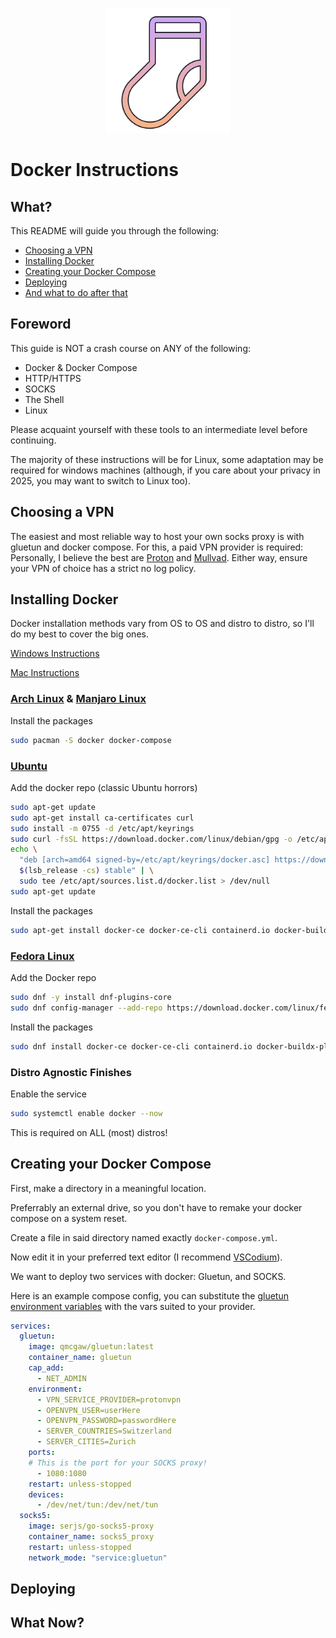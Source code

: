 <p align="center">
  <img src="https://raw.githubusercontent.com/OSA-Socks/.github/refs/heads/main/assets/Logo.png" alt="Logo" width="200"/>
</p>

# Docker Instructions

## What?

This README will guide you through the following:

- [Choosing a VPN](#choosing-a-vpn)
- [Installing Docker](#installing-docker)
- [Creating your Docker Compose](#creating-your-docker-compose)
- [Deploying](#deploying)
- [And what to do after that](#what-now)

## Foreword

This guide is NOT a crash course on ANY of the following:

- Docker & Docker Compose
- HTTP/HTTPS
- SOCKS
- The Shell
- Linux

Please acquaint yourself with these tools to an intermediate level before continuing.

The majority of these instructions will be for Linux, some adaptation may be required for windows machines (although, if you care about your privacy in 2025, you may want to switch to Linux too).

## Choosing a VPN

The easiest and most reliable way to host your own socks proxy is with gluetun and docker compose.
For this, a paid VPN provider is required: Personally, I believe the best are [Proton](https://protonvpn.com/) and [Mullvad](https://mullvad.net/en).
Either way, ensure your VPN of choice has a strict no log policy.

## Installing Docker

Docker installation methods vary from OS to OS and distro to distro, so I'll do my best to cover the big ones.

[Windows Instructions](https://docs.docker.com/desktop/setup/install/windows-install/)

[Mac Instructions](https://docs.docker.com/desktop/setup/install/mac-install/)

### [Arch Linux](https://archlinux.org) & [Manjaro Linux](https://manjaro.org)

Install the packages

```sh
sudo pacman -S docker docker-compose
```

### [Ubuntu](https://ubuntu.com)

Add the docker repo (classic Ubuntu horrors)

```sh
sudo apt-get update
sudo apt-get install ca-certificates curl
sudo install -m 0755 -d /etc/apt/keyrings
sudo curl -fsSL https://download.docker.com/linux/debian/gpg -o /etc/apt/keyrings/docker.asc
echo \
  "deb [arch=amd64 signed-by=/etc/apt/keyrings/docker.asc] https://download.docker.com/linux/debian \
  $(lsb_release -cs) stable" | \
  sudo tee /etc/apt/sources.list.d/docker.list > /dev/null
sudo apt-get update
```

Install the packages

```sh
sudo apt-get install docker-ce docker-ce-cli containerd.io docker-buildx-plugin docker-compose-plugin
```

### [Fedora Linux](https://fedoraproject.org)

Add the Docker repo

```sh
sudo dnf -y install dnf-plugins-core
sudo dnf config-manager --add-repo https://download.docker.com/linux/fedora/docker-ce.repo
```

Install the packages

```sh
sudo dnf install docker-ce docker-ce-cli containerd.io docker-buildx-plugin docker-compose-plugin
```

### Distro Agnostic Finishes

Enable the service

```sh
sudo systemctl enable docker --now
```

This is required on ALL (most) distros!

## Creating your Docker Compose

First, make a directory in a meaningful location.

Preferrably an external drive, so you don't have to remake your docker compose on a system reset.

Create a file in said directory named exactly `docker-compose.yml`.

Now edit it in your preferred text editor (I recommend [VSCodium](https://vscodium.com/)).

We want to deploy two services with docker: Gluetun, and SOCKS.

Here is an example compose config, you can substitute the 
[gluetun environment variables](https://github.com/qdm12/gluetun-wiki/tree/main/setup/providers)
 with the vars suited to your provider.

```yaml
services:
  gluetun:
    image: qmcgaw/gluetun:latest
    container_name: gluetun
    cap_add:
      - NET_ADMIN
    environment:
      - VPN_SERVICE_PROVIDER=protonvpn
      - OPENVPN_USER=userHere
      - OPENVPN_PASSWORD=passwordHere
      - SERVER_COUNTRIES=Switzerland
      - SERVER_CITIES=Zurich
    ports:
    # This is the port for your SOCKS proxy!
      - 1080:1080
    restart: unless-stopped
    devices:
      - /dev/net/tun:/dev/net/tun
  socks5:
    image: serjs/go-socks5-proxy
    container_name: socks5_proxy
    restart: unless-stopped
    network_mode: "service:gluetun"
```

## Deploying

## What Now?

